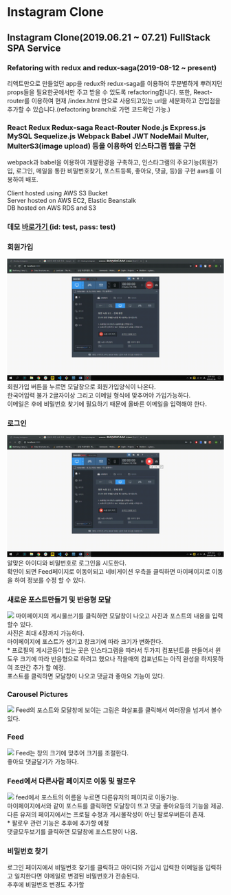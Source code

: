 # Instagram Clone

## Instagram Clone(2019.06.21 ~ 07.21) FullStack SPA Service<br/>

### Refatoring with redux and redux-saga(2019-08-12 ~ present)

리액트만으로 만들었던 app을 redux와 redux-saga를 이용하여 무분별하게 뿌려지던 props들을 필요한곳에서만 주고 받을 수 있도록 refactoring합니다. 또한, React-router를 이용하여 현재 /index.html 만으로 사용되고있는 url을 세분화하고 진입점을 추가할 수 있습니다.(refactoring branch로 가면 코드확인 가능.)
 
### React Redux Redux-saga React-Router Node.js Express.js MySQL Sequelize.js Webpack Babel JWT NodeMail Multer, MulterS3(image upload) 등을 이용하여 인스타그램 웹을 구현

webpack과 babel을 이용하여 개발환경을 구축하고, 인스타그램의 주요기능(회원가입, 로그인, 메일을 통한 비밀번호찾기, 포스트등록, 좋아요, 댓글, 등)을 구현 aws를 이용하여 배포.
 
 Client hosted using AWS S3 Bucket <br>
 Server hosted on AWS EC2, Elastic Beanstalk<br>
 DB hosted on AWS RDS and S3<br>
 
 ### 데모 <a href="http://cloning-instagram-app.s3.ap-northeast-2.amazonaws.com/index.html">바로가기 </a> (id: test, pass: test)
 
 ### 회원가입
 <img src="./Demo/회원가입!.gif" />
 회원가입 버튼을 누르면 모달창으로 회원가입양식이 나온다.<br>
 한국어입력 불가 2글자이상 그리고 이메일 형식에 맞추어야 가입가능하다.<br>
 이메일은 후에 비밀번호 찾기에 필요하기 때문에 올바른 이메일을 입력해야 한다.
 
 ### 로그인
<img src="./Demo/로그인 및 프로필수정.gif" />
알맞은 아이디와 비밀번호로 로그인을 시도한다.<br>
확인이 되면 Feed페이지로 이동이되고 네비게이션 우측을 클릭하면 마이페이지로 이동을 하여 정보를 수정 할 수 있다.

### 새로운 포스트만들기 및 반응형 모달
<img src="./Demo/새로운 포스트만들기 및 반응형모달.gif" />
마이페이지의 게시물쓰기를 클릭하면 모달창이 나오고 사진과 포스트의 내용을 입력 할수 있다.<br>
사진은 최대 4장까지 가능하다.<br>
마이페이지에 포스트가 생기고 창크기에 따라 크기가 변화한다.<br> 
* 프로필의 게시글등이 있는 곳은 인스타그램을 따라서 두가지 컴포넌트를 만들어서 윈도우 크기에 따라 반응형으로 하려고 했으나 작을때의 컴포넌트는 아직 완성을 하지못하여 조만간 추가 할 예정.<br>
포스트를 클릭하면 모달창이 나오고 댓글과 좋아요 기능이 있다.

### Carousel Pictures
<img src="./Demo/캐러셀!.gif" />
Feed의 포스트와 모달창에 보이는 그림은 화살표를 클릭해서 여러장을 넘겨서 볼수 있다.

### Feed
<img src="./Demo/feed반응형!.gif" />
Feed는 창의 크기에 맞추어 크기를 조절한다.<br>
좋아요 댓글달기가 가능하다.

### Feed에서 다른사람 페이지로 이동 및 팔로우
<img src="./Demo/feed기능 다른사람페이지이동 및 기능 팔로우!.gif" />
feed에서 포스트의 이름을 누르면 다른유저의 페이지로 이동가능.<br>
마이페이지에서와 같이 포스트를 클릭하면 모달창이 뜨고 댓글 좋아요등의 기능을 제공.<br>
다른 유저의 페이지에서는 프로필 수정과 게시물작성이 아닌 팔로우버튼이 존재.<br>
* 팔로우 관련 기능은 추후에 추가할 예정<br>
댓글모두보기를 클릭하면 모달창에 포스트창이 나옴.<br>

### 비밀번호 찾기
로그인 페이지에서 비밀번호 찾기를 클릭하고 아이디와 가입시 입력한 이메일을 입력하고 일치한다면 이메일로 변경된 비밀번호가 전송된다.<br>
추후에 비밀번호 변경도 추가할 
